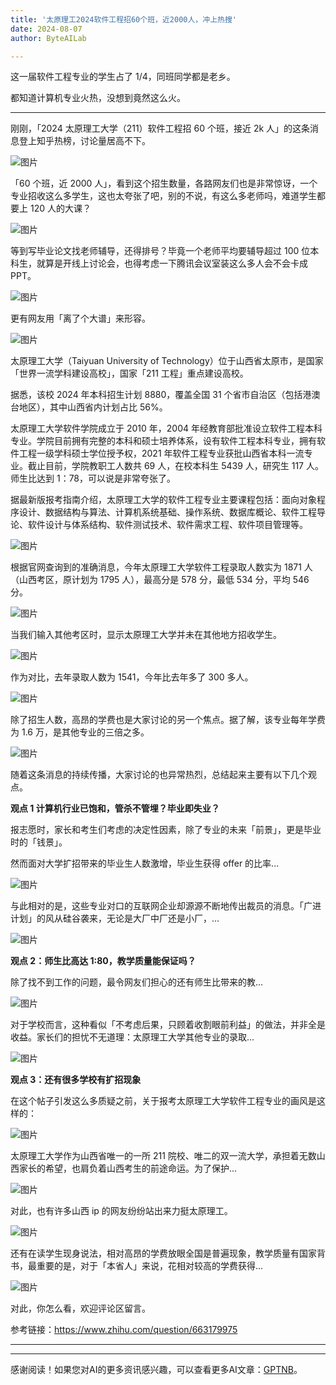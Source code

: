 ```yaml
---
title: '太原理工2024软件工程招60个班，近2000人，冲上热搜'
date: 2024-08-07
author: ByteAILab

---
```


这一届软件工程专业的学生占了 1/4，同班同学都是老乡。

都知道计算机专业火热，没想到竟然这么火。

---


刚刚，「2024 太原理工大学（211）软件工程招 60 个班，接近 2k 人」的这条消息登上知乎热榜，讨论量居高不下。

![图片](https://image.jiqizhixin.com/uploads/editor/36b9e7a2-5076-4912-8a42-3801339adfaf/640.png)

「60 个班，近 2000 人」，看到这个招生数量，各路网友们也是非常惊讶，一个专业招收这么多学生，这也太夸张了吧，别的不说，有这么多老师吗，难道学生都要上 120 人的大课？

![图片](https://image.jiqizhixin.com/uploads/editor/b44dfed8-9601-4033-9858-12d4e2bfc759/640.png)

等到写毕业论文找老师辅导，还得排号？毕竟一个老师平均要辅导超过 100 位本科生，就算是开线上讨论会，也得考虑一下腾讯会议室装这么多人会不会卡成 PPT。

![图片](https://image.jiqizhixin.com/uploads/editor/e32b681e-c9d8-48dd-967e-4f4ae9e6ebf4/640.png)

更有网友用「离了个大谱」来形容。

![图片](https://image.jiqizhixin.com/uploads/editor/c2a08255-5cbb-4f39-bd27-3a74f99e78b6/640.png)

太原理工大学（Taiyuan University of Technology）位于山西省太原市，是国家「世界一流学科建设高校」，国家「211 工程」重点建设高校。

据悉，该校 2024 年本科招生计划 8880，覆盖全国 31 个省市自治区（包括港澳台地区），其中山西省内计划占比 56%。

太原理工大学软件学院成立于 2010 年，2004 年经教育部批准设立软件工程本科专业。学院目前拥有完整的本科和硕士培养体系，设有软件工程本科专业，拥有软件工程一级学科硕士学位授予权，2021 年软件工程专业获批山西省本科一流专业。截止目前，学院教职工人数共 69 人，在校本科生 5439 人，研究生 117 人。师生比达到 1：78，可以说是非常夸张了。

据最新版报考指南介绍，太原理工大学的软件工程专业主要课程包括：面向对象程序设计、数据结构与算法、计算机系统基础、操作系统、数据库概论、软件工程导论、软件设计与体系结构、软件测试技术、软件需求工程、软件项目管理等。

![图片](https://image.jiqizhixin.com/uploads/editor/c048b71f-e95f-494a-b2a4-96a2d096b96e/640.png)

根据官网查询到的准确消息，今年太原理工大学软件工程录取人数实为 1871 人（山西考区，原计划为 1795 人），最高分是 578 分，最低 534 分，平均 546 分。

![图片](https://image.jiqizhixin.com/uploads/editor/e68b96c5-2022-4a61-88c6-38991703b40b/640.png)

当我们输入其他考区时，显示太原理工大学并未在其他地方招收学生。

![图片](https://image.jiqizhixin.com/uploads/editor/00dc83fc-465a-4437-ac68-80bdecdc6323/640.png)

作为对比，去年录取人数为 1541，今年比去年多了 300 多人。

![图片](https://image.jiqizhixin.com/uploads/editor/8050ac85-4cff-42db-b99a-d64c14437539/640.png)

除了招生人数，高昂的学费也是大家讨论的另一个焦点。据了解，该专业每年学费为 1.6 万，是其他专业的三倍之多。

![图片](https://image.jiqizhixin.com/uploads/editor/e9021fe9-7f0b-4314-bdb0-9d6ff1f78351/640.png)

随着这条消息的持续传播，大家讨论的也异常热烈，总结起来主要有以下几个观点。

**观点 1 计算机行业已饱和，管杀不管埋？毕业即失业？**

报志愿时，家长和考生们考虑的决定性因素，除了专业的未来「前景」，更是毕业时的「钱景」。

然而面对大学扩招带来的毕业生人数激增，毕业生获得 offer 的比率...

![图片](https://image.jiqizhixin.com/uploads/editor/306dd40b-df7f-47c5-b749-f9a0724cd5a8/640.png)

与此相对的是，这些专业对口的互联网企业却源源不断地传出裁员的消息。「广进计划」的风从硅谷袭来，无论是大厂中厂还是小厂，...

![图片](https://image.jiqizhixin.com/uploads/editor/126a2fee-33c2-4905-a9fd-c05fbe90a942/640.png)

**观点 2：师生比高达 1:80，教学质量能保证吗？**

除了找不到工作的问题，最令网友们担心的还有师生比带来的教...

![图片](https://image.jiqizhixin.com/uploads/editor/4508463e-cce6-400b-8723-a767c9b663b7/640.png)

对于学校而言，这种看似「不考虑后果，只顾着收割眼前利益」的做法，并非全是收益。家长们的担忧不无道理：太原理工大学其他专业的录取...

![图片](https://image.jiqizhixin.com/uploads/editor/c6762fd9-79ef-4140-b7b1-b508e3254e21/640.png)

**观点 3：还有很多学校有扩招现象**

在这个帖子引发这么多质疑之前，关于报考太原理工大学软件工程专业的画风是这样的：

![图片](https://image.jiqizhixin.com/uploads/editor/9971c65a-8c7d-4242-9d44-e842ffe81e98/640.png)

太原理工大学作为山西省唯一的一所 211 院校、唯二的双一流大学，承担着无数山西家长的希望，也肩负着山西考生的前途命运。为了保护...

![图片](https://image.jiqizhixin.com/uploads/editor/e0f4271e-028a-4ceb-ae7e-674203381d5b/640.png)

对此，也有许多山西 ip 的网友纷纷站出来力挺太原理工。

![图片](https://image.jiqizhixin.com/uploads/editor/d966e1a8-4702-49c2-87e9-9041eef3d608/640.png)

还有在读学生现身说法，相对高昂的学费放眼全国是普遍现象，教学质量有国家背书，最重要的是，对于「本省人」来说，花相对较高的学费获得...

![图片](https://image.jiqizhixin.com/uploads/editor/c72e0c8d-15a5-486e-87c0-6f673abfd136/640.png)

对此，你怎么看，欢迎评论区留言。

参考链接：https://www.zhihu.com/question/663179975

---
---
感谢阅读！如果您对AI的更多资讯感兴趣，可以查看更多AI文章：[GPTNB](https://gptnb.com)。